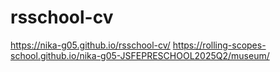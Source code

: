 # rsschool-cv  
https://nika-g05.github.io/rsschool-cv/
https://rolling-scopes-school.github.io/nika-g05-JSFEPRESCHOOL2025Q2/museum/
